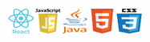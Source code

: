 <!-- - 👋 Hi, I’m @GitUserVivek
- 👀 Interested To learn Programming Languages 
- 💻 Looking For Job Opportunity
 --> 
<span><img  height="50px" width="50px"  src="https://github.com/GitUserVivek/GitUserVivek/blob/main/react.png" />
<span><img  height="50px" width="50px"  src="https://github.com/GitUserVivek/GitUserVivek/blob/main/javascript.png" /></span>
<span><img  height="50px" width="50px"  src="https://github.com/GitUserVivek/GitUserVivek/blob/main/java.png" /></span>
<span><img  height="50px" width="50px"  src="https://github.com/GitUserVivek/GitUserVivek/blob/main/html.png" /></span>
<span><img  height="50px" width="50px"  src="https://github.com/GitUserVivek/GitUserVivek/blob/main/css.png" /></span>
